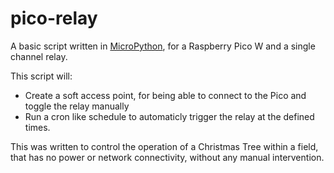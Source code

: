 # pico-relay

A basic script written in [MicroPython](https://micropython.org/), for a Raspberry Pico W and a single channel relay. 

This script will:
- Create a soft access point, for being able to connect to the Pico and toggle the relay manually
- Run a cron like schedule to automaticly trigger the relay at the defined times.

This was written to control the operation of a Christmas Tree within a field, that has no power or network connectivity, without any manual intervention. 
